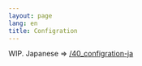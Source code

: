 ```yaml
---
layout: page
lang: en
title: Configration
---
```


WIP. Japanese => [/40_configration-ja](/40_configration-ja/)
